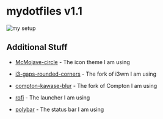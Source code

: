 # mydotfiles v1.1

![my setup](https://github.com/turing753/mydotfiles/blob/master/preview1234.png)

## Additional Stuff
* [McMojave-circle] - The icon theme I am using
* [i3-gaps-rounded-corners] - The fork of i3wm I am using
* [compton-kawase-blur] - The fork of Compton I am using
* [rofi] - The launcher I am using
* [polybar] - The status bar I am using

   [McMojave-circle]: <https://www.gnome-look.org/p/1305429/>
   [i3-gaps-rounded-corners]: <https://github.com/resloved/i3>
   [compton-kawase-blur]: <https://github.com/GabrielTenma/compton-kawase-blur>
   [rofi]: <https://github.com/davatorium/rofi>
   [polybar]: <https://polybar.github.io/>
   
